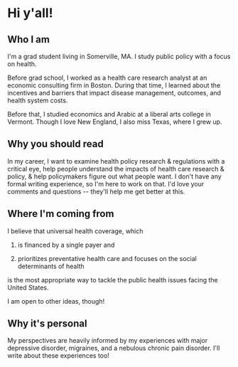 # Hi y'all!



Who I am
-
I'm a grad student living in Somerville, MA. I study public policy with a focus on health. 

Before grad school, I worked as a health care research analyst at an economic consulting firm in Boston. During that time, I learned about the incentives and barriers that impact disease management, outcomes, and health system costs. 

Before that, I studied economics and Arabic at a liberal arts college in Vermont. Though I love New England, I also miss Texas, where I grew up.

Why you should read
-
In my career, I want to examine health policy research & regulations with a critical eye, help people understand the impacts of health care research & policy, & help policymakers figure out what people want. I don't have any formal writing experience, so I'm here to work on that. I'd love your comments and questions -- they'll help me get better at this.

Where I'm coming from
-
I believe that universal health coverage, which

1) is financed by a single payer and 

2) prioritizes preventative health care and focuses on the social determinants of health

is the most appropriate way to tackle the public health issues facing the United States. 

I am open to other ideas, though!

Why it's personal
-
My perspectives are heavily informed by my experiences with major depressive disorder, migraines, and a nebulous chronic pain disorder. I'll write about these experiences too!
